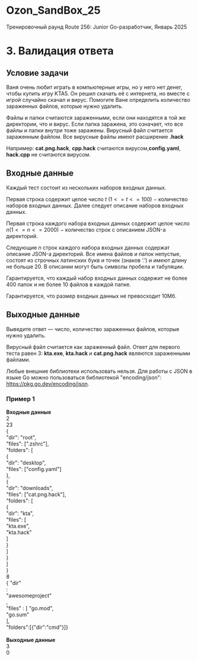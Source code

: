 # Ozon_SandBox_25

Тренировочный раунд Route 256: Junior Go-разработчик, Январь 2025

# 3. Валидация ответа

## Условие задачи

Ваня очень любит играть в компьютерные игры, но у него нет денег, чтобы купить игру KTA5. Он решил скачать её с интернета, но вместе с игрой случайно скачал и вирус. Помогите Ване определить количество зараженных файлов, которые нужно удалить.

Файлы и папки считаются зараженными, если они находятся в той же директории, что и вирус. Если папка заражена, это означает, что все файлы и папки внутри тоже заражены. Вирусный файл считается зараженным файлом. Все вирусные файлы имеют расширение **.hack**

Например: **cat.png.hack**, **cpp.hack** считаются вирусом,**config.yaml**, **hack.cpp** не считаются вирусом.

## Входные данные

Каждый тест состоит из нескольких наборов входных данных.

Первая строка содержит целое число $t\ (1 <= t <= 100)\ -$ количество наборов входных данных. Далее следует описание наборов входных данных.

Первая строка каждого набора входных данных содержит целое число $n (1 <= n <= 2000)\ -$ количество строк с описанием JSON-а директорий.

Следующие $n$ строк каждого набора входных данных содержат описание JSON-а директорий. Все имена файлов и папок непустые, состоят из строчных латинских букв и точек (знаков ‘.’) и имеют длину не больше 20. В описании могут быть символы пробела и табуляции.

Гарантируется, что каждый набор входных данных содержит не более 400 папок и не более 10 файлов в каждой папке.

Гарантируется, что размер входных данных не превосходит 10Мб.

## Выходные данные

Выведите ответ — число, количество зараженных файлов, которые нужно удалить.

Вирусный файл считается как зараженный файл. Ответ для первого теста равен 3: **kta.exe**, **kta.hack** и **cat.png.hack** являются зараженными файлами.

Любые внешние библиотеки использовать нельзя. Для работы с JSON в языке Go можно пользоваться библиотекой "encoding/json": https://pkg.go.dev/encoding/json.

### Пример 1

**Входные данные**\
2\
23\
{\
"dir": "root",\
"files": [".zshrc"],\
"folders": [\
{\
"dir": "desktop",\
"files": ["config.yaml"]\
},\
{\
"dir": "downloads",\
"files": ["cat.png.hack"],\
"folders": [\
{\
"dir": "kta",\
"files": [\
"kta.exe",\
"kta.hack"\
]\
}\
]\
}\
]\
}\
8\
{ "dir"\
:\
"awesomeproject"\
,\
"files" : [ "go.mod",\
"go.sum"\
],\
"folders":[{"dir":"cmd"}]}\
\
**Выходные данные**\
3\
0
